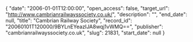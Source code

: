 {
  "date": "2006-01-01T12:00:00", 
  "open_access": false, 
  "target_url": "http://www.cambrianrailwayssociety.co.uk/", 
  "description": "", 
  "end_date": null, 
  "title": "Cambrian Railway Society", 
  "record_id": "20060101T120000/9BYLnEYeazIJA8wqj1vWMQ==", 
  "publisher": "cambrianrailwayssociety.co.uk", 
  "slug": 21831, 
  "start_date": null
}

